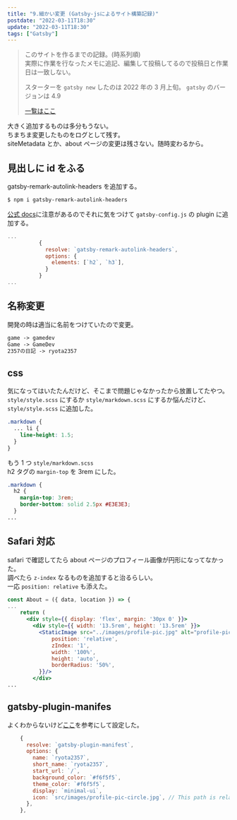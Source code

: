 ```yaml
---
title: "9.細かい変更 (Gatsby-jsによるサイト構築記録)"
postdate: "2022-03-11T18:30"
update: "2022-03-11T18:30"
tags: ["Gatsby"]
---
```


> このサイトを作るまでの記録。(時系列順)  
> 実際に作業を行なったメモに追記、編集して投稿してるので投稿日と作業日は一致しない。
>
> スターターを `gatsby new` したのは 2022 年の 3 月上旬。
> `gatsby` のバージョンは 4.9
>
> [一覧はここ](../gatsby-site-create-log0/)

大きく追加するものは多分もうない。  
ちまちま変更したものをログとして残す。  
siteMetadata とか、about ページの変更は残さない。随時変わるから。

## 見出しに id をふる

gatsby-remark-autolink-headers を追加する。

```bash
$ npm i gatsby-remark-autolink-headers
```

[公式 docs](https://www.gatsbyjs.com/plugins/gatsby-remark-autolink-headers/)に注意があるのでそれに気をつけて `gatsby-config.js` の plugin に追加する。

```jsx
...
          {
            resolve: `gatsby-remark-autolink-headers`,
            options: {
              elements: [`h2`, `h3`],
            }
          }
...
```

## 名称変更

開発の時は適当に名前をつけていたので変更。

```txt
game -> gamedev
Game -> GameDev
2357の日記 -> ryota2357
```

## css

気になってはいたたんだけど、そこまで問題じゃなかったから放置してたやつ。  
`style/style.scss` にするか `style/markdown.scss` にするか悩んだけど、`style/style.scss` に追加した。

```scss
.markdown {
  ... li {
    line-height: 1.5;
  }
}
```

もう 1 つ `style/markdown.scss`  
h2 タグの `margin-top` を 3rem にした。

```scss
.markdown {
  h2 {
    margin-top: 3rem;
    border-bottom: solid 2.5px #E3E3E3;
  }
...
```

## Safari 対応

safari で確認してたら about ページのプロフィール画像が円形になってなかった。  
調べたら `z-index` なるものを追加すると治るらしい。  
一応 `position: relative` も添えた。

```jsx
const About = ({ data, location }) => {
...
    return (
      <div style={{ display: 'flex', margin: '30px 0' }}>
        <div style={{ width: '13.5rem', height: '13.5rem' }}>
          <StaticImage src="../images/profile-pic.jpg" alt="profile-pic" style={{
              position: 'relative',
              zIndex: '1',
              width: '100%',
              height: 'auto',
              borderRadius: '50%',
          }}/>
        </div>
...
```

## gatsby-plugin-manifes

よくわからないけど[ここ](https://takumon.com/2018/10/08/)を参考にして設定した。

```jsx
    {
      resolve: `gatsby-plugin-manifest`,
      options: {
        name: `ryota2357`,
        short_name: `ryota2357`,
        start_url: `/`,
        background_color: `#f6f5f5`,
        theme_color: `#f6f5f5`,
        display: `minimal-ui`,
        icon: `src/images/profile-pic-circle.jpg`, // This path is relative to the root of the site.
      },
    },
```
